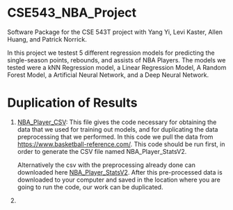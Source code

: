 # CSE543_NBA_Project
Software Package for the CSE 543T project with Yang Yi, Levi Kaster, Allen Huang, and Patrick Norrick.

In this project we testest 5 different regression models for predicting the single-season points, rebounds, and assists of NBA Players. The models we tested were a kNN Regression model, a Linear Regression Model, A Random Forest Model, a Artificial Neural Network, and a Deep Neural Network.

# Duplication of Results 

1. [NBA_Player_CSV](https://github.com/kasterlevi/CSE543_NBA_Project/blob/main/NBA_Player_CSV.ipynb): This file gives the code necessary for obtaining the data that we used for training out models, and for duplicating the data preprocessing that we performed. In this code we pull the data from https://www.basketball-reference.com/. This code should be run first, in order to generate the CSV file named NBA_Player_StatsV2. 

    Alternatively the csv with the preprocessing already done can downloaded here [NBA_Player_StatsV2](https://wustl.box.com/s/mss2i89mx1f8me20ns7xqosdfarezzrn). After this pre-processed data is downloaded to your computer and saved in the location where you are going to run the code, our work can be duplicated.

2. 
